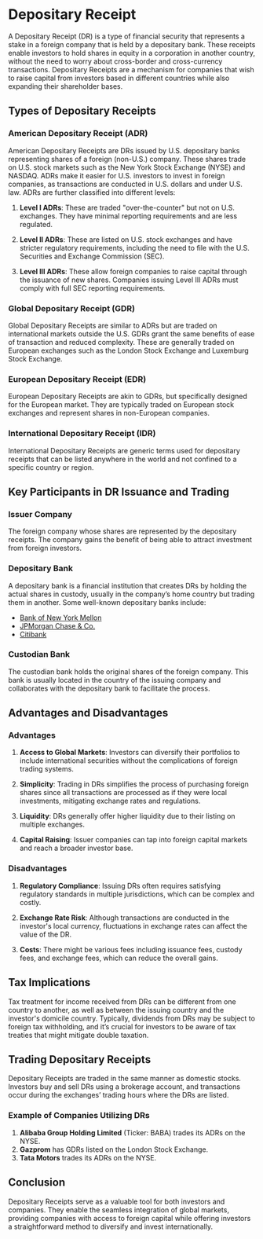 # Depositary Receipt

A Depositary Receipt (DR) is a type of financial security that represents a stake in a foreign company that is held by a depositary bank. These receipts enable investors to hold shares in equity in a corporation in another country, without the need to worry about cross-border and cross-currency transactions. Depositary Receipts are a mechanism for companies that wish to raise capital from investors based in different countries while also expanding their shareholder bases. 

## Types of Depositary Receipts

### American Depositary Receipt (ADR)
American Depositary Receipts are DRs issued by U.S. depositary banks representing shares of a foreign (non-U.S.) company. These shares trade on U.S. stock markets such as the New York Stock Exchange (NYSE) and NASDAQ. ADRs make it easier for U.S. investors to invest in foreign companies, as transactions are conducted in U.S. dollars and under U.S. law. ADRs are further classified into different levels:

1. **Level I ADRs**: These are traded "over-the-counter" but not on U.S. exchanges. They have minimal reporting requirements and are less regulated.
  
2. **Level II ADRs**: These are listed on U.S. stock exchanges and have stricter regulatory requirements, including the need to file with the U.S. Securities and Exchange Commission (SEC).

3. **Level III ADRs**: These allow foreign companies to raise capital through the issuance of new shares. Companies issuing Level III ADRs must comply with full SEC reporting requirements.

### Global Depositary Receipt (GDR)
Global Depositary Receipts are similar to ADRs but are traded on international markets outside the U.S. GDRs grant the same benefits of ease of transaction and reduced complexity. These are generally traded on European exchanges such as the London Stock Exchange and Luxemburg Stock Exchange.

### European Depositary Receipt (EDR)
European Depositary Receipts are akin to GDRs, but specifically designed for the European market. They are typically traded on European stock exchanges and represent shares in non-European companies.

### International Depositary Receipt (IDR)
International Depositary Receipts are generic terms used for depositary receipts that can be listed anywhere in the world and not confined to a specific country or region.

## Key Participants in DR Issuance and Trading

### Issuer Company
The foreign company whose shares are represented by the depositary receipts. The company gains the benefit of being able to attract investment from foreign investors.

### Depositary Bank
A depositary bank is a financial institution that creates DRs by holding the actual shares in custody, usually in the company’s home country but trading them in another. Some well-known depositary banks include:

- [Bank of New York Mellon](https://www.bnymellon.com/)
- [JPMorgan Chase & Co.](https://www.jpmorganchase.com/)
- [Citibank](https://www.citi.com/)

### Custodian Bank
The custodian bank holds the original shares of the foreign company. This bank is usually located in the country of the issuing company and collaborates with the depositary bank to facilitate the process.

## Advantages and Disadvantages

### Advantages

1. **Access to Global Markets**: Investors can diversify their portfolios to include international securities without the complications of foreign trading systems.
  
2. **Simplicity**: Trading in DRs simplifies the process of purchasing foreign shares since all transactions are processed as if they were local investments, mitigating exchange rates and regulations.

3. **Liquidity**: DRs generally offer higher liquidity due to their listing on multiple exchanges.

4. **Capital Raising**: Issuer companies can tap into foreign capital markets and reach a broader investor base.

### Disadvantages

1. **Regulatory Compliance**: Issuing DRs often requires satisfying regulatory standards in multiple jurisdictions, which can be complex and costly.

2. **Exchange Rate Risk**: Although transactions are conducted in the investor's local currency, fluctuations in exchange rates can affect the value of the DR.

3. **Costs**: There might be various fees including issuance fees, custody fees, and exchange fees, which can reduce the overall gains.

## Tax Implications

Tax treatment for income received from DRs can be different from one country to another, as well as between the issuing country and the investor's domicile country. Typically, dividends from DRs may be subject to foreign tax withholding, and it’s crucial for investors to be aware of tax treaties that might mitigate double taxation.

## Trading Depositary Receipts

Depositary Receipts are traded in the same manner as domestic stocks. Investors buy and sell DRs using a brokerage account, and transactions occur during the exchanges’ trading hours where the DRs are listed. 

### Example of Companies Utilizing DRs

1. **Alibaba Group Holding Limited** (Ticker: BABA) trades its ADRs on the NYSE.
2. **Gazprom** has GDRs listed on the London Stock Exchange.
3. **Tata Motors** trades its ADRs on the NYSE.

## Conclusion

Depositary Receipts serve as a valuable tool for both investors and companies. They enable the seamless integration of global markets, providing companies with access to foreign capital while offering investors a straightforward method to diversify and invest internationally.